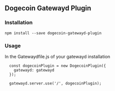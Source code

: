 ## Dogecoin Gatewayd Plugin

### Installation

    npm install --save dogecoin-gatewayd-plugin

### Usage

In the Gatewaydfile.js of your gatewayd installation

      const dogecoinPlugin = new DogecoinPlugin({
        gatewayd: gatewayd
      }); 

      gatewayd.server.use('/', dogecoinPlugin);

